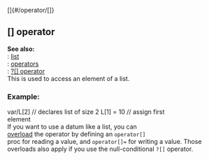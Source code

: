 []{#/operator/[]}    
## \[\] operator    
**See also:**    
:   [list](ref/list)    
:   [operators](ref/operator)    
:   [?\[\] operator](ref/operator/%3f%5B%5D)    
This is used to access an element of a list.    
### Example:    
var/L\[2\] // declares list of size 2 L\[1\] = 10 // assign first    
element    
If you want to use a datum like a list, you can    
[overload](ref/operator/overload) the operator by defining an `operator[]`    
proc for reading a value, and `operator[]=` for writing a value. Those    
overloads also apply if you use the null-conditional `?[]` operator.  